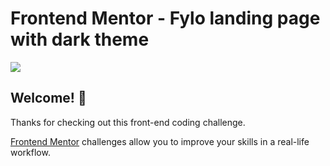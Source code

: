 # Frontend Mentor - Fylo landing page with dark theme

![](https://github.com/carlquintero/fylo-dark-landing-page/blob/master/img/github-preview.jpg?raw=true)

## Welcome! 👋

Thanks for checking out this front-end coding challenge.

[Frontend Mentor](https://www.frontendmentor.io) challenges allow you to improve your skills in a real-life workflow.
